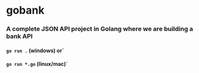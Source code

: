 # gobank
### A complete JSON API project in Golang where we are building a bank API

#### `go run .` (windows) or`

#### `go run *.go` (linux/mac)`
